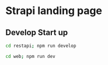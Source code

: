 # Strapi landing page


## Develop Start up

```bash
cd restapi; npm run develop
```  

```bash
cd web; npm run dev
```